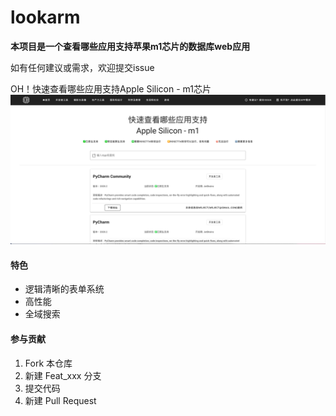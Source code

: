 # lookarm
**本项目是一个查看哪些应用支持苹果m1芯片的数据库web应用**

如有任何建议或需求，欢迎提交issue

OH！快速查看哪些应用支持Apple Silicon - m1芯片
![img.png](img.png)
#### 特色
- 逻辑清晰的表单系统
- 高性能
- 全域搜索

#### 参与贡献
1.  Fork 本仓库
2.  新建 Feat_xxx 分支
3.  提交代码
4.  新建 Pull Request

